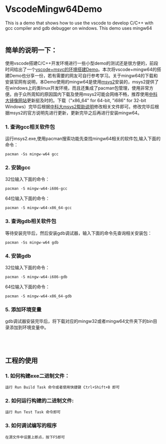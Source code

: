 # VscodeMingw64Demo

This is a demo that shows how to use the vscode to develop C/C++ with gcc compiler and gdb debugger on windows. This demo uses mingw64
</br>
</br>
## 简单的说明一下：
使用vscode搭建C/C++开发环境进行一些小型demo的测试还是很方便的，前段时间给出了一个[vscode+msvc的环境搭建Demo](https://github.com/DFVSQY/VscodeMsvcDemo)。本次将vscode+mingw64的搭建Demo也分享一份，若有需要的网友可自行参考学习。关于mingw64的下载和安装官网有说明，本Demo使用的mingw64是使用[msys2](http://www.msys2.org/)安装的，msys2提供了在windows上的类linux开发环境，而且还集成了pacman包管理，使用非常方便。由于众所周知的原因国内下载及使用msys2可能会网络不畅，推荐使用[中科大镜像网站](https://mirrors.ustc.edu.cn/)更新挺及时的。下载（"x86_64" for 64-bit, "i686" for 32-bit Windows）完毕后根据[中科大msys2帮助说明](https://lug.ustc.edu.cn/wiki/mirrors/help/msys2)修改相关文件即可。修改完毕后根据msys2的官方说明先进行更新，更新完毕之后再进行安装mingw64。

### 1. 查询gcc相关软件包

运行msys2.exe,使用pacman搜索功能先查找mingw64相关的软件包,输入下面的命令：
~~~
pacman -Ss mingw-w64 gcc
~~~
### 2. 安装gcc
32位输入下面的命令：
~~~
pacman -S mingw-w64-i686-gcc
~~~
64位输入下面的命令：
~~~
pacman -S mingw-w64-x86_64-gcc
~~~
### 3. 查询gdb相关软件包
等待安装完毕后，然后安装gdb调试器，输入下面的命令先查询相关安装包：
~~~
pacman -Ss mingw-w64 gdb
~~~
### 4. 安装gdb
32位输入下面的命令：
~~~
pacman -S mingw-w64-i686-gdb
~~~
64位输入下面的命令：
~~~
pacman -S mingw-w64-x86_64-gdb
~~~
### 5. 添加环境变量
gdb调试器安装完毕后，将下载对应的mingw32或者mingw64文件夹下的bin目录添加到环境变量中。
<br/>
<br/>
<br/>
<br/>
## 工程的使用
### 1. 如何构建exe二进制文件：
~~~
运行 Run Build Task 命令或者使用快捷键 Ctrl+Shift+B 即可
~~~
### 2. 如何运行构建的二进制文件:
~~~
运行 Run Test Task 命令即可
~~~
### 3. 如何调试编写的程序
~~~
在源文件中设置上断点，按下F5即可
